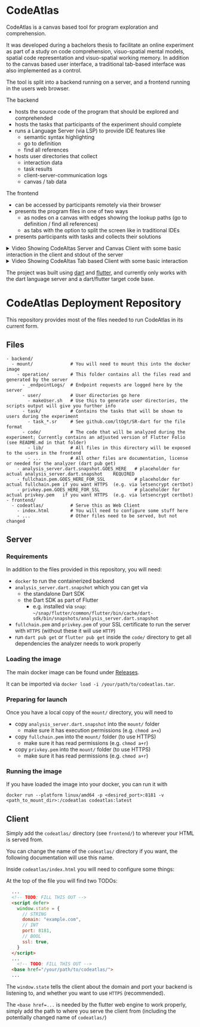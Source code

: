 # CodeAtlas

CodeAtlas is a canvas based tool for program exploration and comprehension.

It was developed during a bachelors thesis to facilitate an online experiment as part of a study on code comprehension, visuo-spatial mental models, spatial code representation and visuo-spatial working memory.
In addition to the canvas based user interface, a traditional tab-based interface was also implemented as a control.

The tool is split into a backend running on a server, and a frontend running in the users web browser.

The backend
- hosts the source code of the program that should be explored and comprehended
- hosts the tasks that participants of the experiment should complete
- runs a Language Server (via LSP) to provide IDE features like
  - semantic syntax highlighting
  - go to definition
  - find all references
- hosts user directories that collect
  - interaction data
  - task results
  - client-server-communication logs
  - canvas / tab data

The frontend
- can be accessed by participants remotely via their browser
- presents the program files in one of two ways
  - as nodes on a canvas with edges showing the lookup paths (go to definition / find all references) 
  - as tabs with the option to split the screen like in traditional IDEs
- presents participants with tasks and collects their solutions

<details>
<summary>
Video Showing CodeAltas Server and Canvas Client with some basic interaction in the client and stdout of the server
</summary>

https://user-images.githubusercontent.com/24209580/209453034-85d856e6-34ba-4b15-9b22-9c3317115d31.mov

</details>



<details>
<summary>
Video Showing CodeAltas Tab based Client with some basic interaction
</summary>

https://user-images.githubusercontent.com/24209580/209453071-ce7bd982-7617-4c2d-b5a1-b399277609eb.mov

</details>


The project was built using [dart](https://dart.dev/) and [flutter](https://flutter.dev/),
and currently only works with the dart language server and a dart/flutter target code base.

# CodeAtlas Deployment Repository

This repository provides most of the files needed to run CodeAtlas in its current form.

## Files
```
- backend/
  - mount/              # You will need to mount this into the docker image
    - operation/        # This folder contains all the files read and generated by the server
      - _endpointLogs/  # Endpoint requests are logged here by the server
      - user/           # User directories go here
        - makeUser.sh   # Use this to generate user directories, the scripts output will give you further info
      - task/           # Contains the tasks that will be shown to users during the experiment
        - task_*.sr     # See github.com/ltOgt/SR-dart for the file format
      - code/           # The code that will be analyzed during the experiment; Currently contains an adjusted version of Flutter Folio (see README.md in that folder)
        - lib/          # All files in this directory will be exposed to the users in the frontend
        - ...           # All other files are documentation, license or needed for the analyzer (dart pub get)
    - analysis_server.dart.snapshot.GOES_HERE   # placeholder for actual analysis_server.dart.snapshot    REQUIRED
    - fullchain.pem.GOES_HERE_FOR_SSL           # placeholder for actual fullchain.pem if you want HTTPS  (e.g. via letsencrypt certbot)
    - privkey.pem.GOES_HERE_FOR_SSL             # placeholder for actual privkey.pem   if you want HTTPS  (e.g. via letsencrypt certbot)
- frontend/
  - codeatlas/          # Serve this as Web Client
    - index.html        # You will need to configure some stuff here
    - ...               # Other files need to be served, but not changed
```

## Server
### Requirements
In addition to the files provided in this repository, you will need:
- `docker` to run the containerized backend
- `analysis_server.dart.snapshot` which you can get via
  - the standalone Dart SDK
  - the Dart SDK as part of Flutter
    - e.g. installed via `snap`: `~/snap/flutter/common/flutter/bin/cache/dart-sdk/bin/snapshots/analysis_server.dart.snapshot`
- `fullchain.pem` and `privkey.pem` of your SSL certificate to run the server with `HTTPS` (without these it will use `HTTP`)
- run `dart pub get` or `flutter pub get` inside the `code/` directory to get all dependencies the analyzer needs to work properly

### Loading the image
The main docker image can be found under [Releases](https://github.com/ltOgt/codeatlas_deploy/releases).

It can be imported via `docker load -i /your/path/to/codeatlas.tar`.

### Preparing for launch
Once you have a local copy of the `mount/` directory, you will need to
- copy `analysis_server.dart.snapshot` into the `mount/` folder
  - make sure it has execution permissions (e.g. `chmod a+x`)
- copy `fullchain.pem` into the `mount/` folder (to use HTTPS)
  - make sure it has read permissions (e.g. `chmod a+r`)
- copy `privkey.pem` into the `mount/` folder (to use HTTPS)
  - make sure it has read permissions (e.g. `chmod a+r`)

### Running the image

If you have loaded the image into your docker, you can run it with

```
docker run --platform linux/amd64 -p <desired_port>:8181 -v <path_to_mount_dir>:/codeatlas codeatlas:latest
```


## Client

Simply add the `codeatlas/` directory (see `frontend/`) to wherever your HTML is served from.

You can change the name of the `codeatlas/` directory if you want, the following documentation will use this name.

Inside `codeatlas/index.html` you will need to configure some things:

At the top of the file you will find two TODOs:
```html
  ...
  <!-- TODO: FILL THIS OUT -->
  <script defer>
    window.state = {
      // STRING
      domain: "example.com",
      // INT
      port: 8181,
      // BOOL
      ssl: true,
    }
  </script>
  ...
	<!-- TODO: FILL THIS OUT -->
  <base href="/your/path/to/codeatlas/">
  ...
```

The `window.state` tells the client about the domain and port your backend is listening to, and whether you want to use `HTTPS` (recommended).

The `<base href=...` is needed by the flutter web engine to work properly, simply add the path to where you serve the client from (including the potentially changed name of `codeatlas/`)
